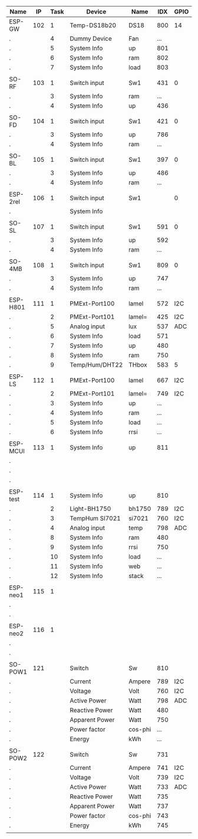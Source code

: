 Name    |IP |Task|  Device   |Name    |IDX |GPIO|SDA |SCL | Mac Number      |Build
--------|---|----|-----------|--------|----|----|----|----|-----------------|----
ESP-GW  |102|1 |Temp-DS18b20  |DS18 	|800 |14  |IO 4|IO 5|5C:CF:7F:41:32:AD|148
.       |   |4 |Dummy Device  |Fan  	|... |    |
.       |   |5 |System Info   |up     |801 |
.       |   |6 |System Info 	|ram  	|802 |
.  	    |   |7 |System Info   |load   |803 |	  |
|||||||
SO-RF   |103|1 |Switch input  |Sw1  	|431 |0   |    |    |5C:CF:7F:0C:D7:CA|145
.       |   |3 |System Info 	|ram  	|... |    |
.  	    |   |4 |System Info   |up     |436 |	  |
|||||||
SO-FD   |104|1 |Switch input  |Sw1    |421 |0   |    |    |5C:CF:7F:81:47:8B|145
.       |   |3 |System Info   |up     |786 |    |
.  		  |   |4 |System Info 	|ram  	|... |
|||||||
SO-BL   |105|1 |Switch input  |Sw1    |397 |0   |    |    |5C:CF:7F:81:4B:C4|145
.       |   |3 |System Info   |up     |486 |    |
.  		  |   |4 |System Info 	|ram  	|... |	
|||||||
ESP-2rel|106|1 |Switch input  |Sw1    |    |0   |    |    |60:01:94:0E:60:61|xxx
.  		  |   |  |System Info 	|     	|    |	  |
|||||||
SO-SL   |107|1 |Switch input  |Sw1    |591 |0   |    |    |5C:CF:7F:0C:B1:C0|145
.       |   |3 |System Info   |up     |592 |	  |
.  	    |   |4 |System Info   |ram    |... |	  |
|||||||
SO-4MB  |108|1 |Switch input  |Sw1    |809 |0   |    |    |5C:CF:7F:0C:B4:4C|148
.  	    |   |3 |System Info   |up     |747 |	  |
.  	    |   |4 |System Info   |ram    |... |	  |
|||||||
ESP-H801|111|1 |PMExt-Port100 |lamel  |572 |I2C |IO 3|IO 1|5C:CF:7F:16:DC:70|147
.       |   |2 |PMExt-Port101 |lamel= |425 |I2C |
.       |   |5 |Analog input  |lux    |537 |ADC |
.       |   |6 |System Info   |load   |571 |    |
.       |   |7 |System Info   |up     |480 |	  |
.  	    |   |8 |System Info   |ram    |750 |	  |
.  	    |   |9 |Temp/Hum/DHT22|THbox  |583 |5   |
|||||||
ESP-LS  |112|1 |PMExt-Port100 |lamel  |667 |I2C |IO 5|IO 4|CC:50:E3:4B:CC:8A|148
.       |   |2 |PMExt-Port101 |lamel= |749 |I2C |
.       |   |3 |System Info   |up     |... |    |
.       |   |4 |System Info   |ram    |... |    |
.       |   |5 |System Info   |load   |... |    |
.       |   |6 |System Info   |rrsi   |... |	  |
|||||||
ESP-MCUl|113|1 |System Info   |up     |811 |    |    |    |5C:CF:7F:13:8C:E4|mega 20191123
.       |   |  |              |       |    |	  |
.       |
.       |
|||||||
ESP-test|114|1 |System Info   |up     |810 |    |IO13|IO12|5C:CF:7F:19:68:B7|mega 20191208
.       |   |2 |Light-BH1750  |bh1750 |789 |I2C |
.       |   |3 |TempHum SI7021|si7021 |760 |I2C |
.  	    |   |4 |Analog input  |temp   |798 |ADC |
.       |   |8 |System Info   |ram    |480 |
.       |   |9 |System Info   |rrsi   |750 |
.  	    |   |10|System Info   |load   |... |
.  	    |   |11|System Info   |web    |... |
.  	    |   |12|System Info   |stack  |... |
|||||||
ESP-neo1|115|1 |              |       |    |    |    |    |A4:CF:12:C9:A0:BD|148
.       |   |  |            	|     	|    |	  |
.       |   |  |            	|     	|    |	  |
|||||||
ESP-neo2|116|1 |              |       |    |    |    |    |CC:50:E3:7C:EB:93|148
.       |   |  |            	|     	|    |	  |
.       |   |  |            	|     	|    |	  |
|||||||
SO-POW1 |121|  |Switch        |Sw     |810 |    |    |    |5C:CF:7F:92:CC:05|Espurna 1.13.3
.       |   |  |Current       |Ampere |789 |I2C |
.       |   |  |Voltage       |Volt   |760 |I2C |
.       |   |  |Active Power	|Watt   |798 |ADC |
.       |   |  |Reactive Power|Watt   |480 |	  |
.       |   |  |Apparent Power|Watt   |750 |	  |
.  	    |   |  |Power factor  |cos-phi|... |    |
.  	    |   |  |Energy        |kWh    |... |    |
|||||||
SO-POW2 |122|  |Switch        |Sw     |731 |    |    |    |5C:CF:7F:92:DC:B7|Espurna 1.13.3
.       |   |  |Current       |Ampere |741 |I2C |
.       |   |  |Voltage       |Volt   |739 |I2C |
.       |   |  |Active Power	|Watt   |733 |ADC |
.       |   |  |Reactive Power|Watt   |735 |	  |
.       |   |  |Apparent Power|Watt   |737 |	  |
.  	    |   |  |Power factor  |cos-phi|743 |    |
.  	    |   |  |Energy        |kWh    |745 |    |
|||||||

